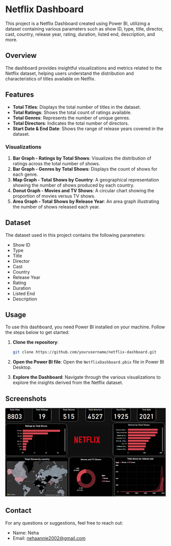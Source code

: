 # Netflix Dashboard

This project is a Netflix Dashboard created using Power BI, utilizing a dataset containing various parameters such as show ID, type, title, director, cast, country, release year, rating, duration, listed end, description, and more.

## Overview

The dashboard provides insightful visualizations and metrics related to the Netflix dataset, helping users understand the distribution and characteristics of titles available on Netflix.

## Features

- **Total Titles**: Displays the total number of titles in the dataset.
- **Total Ratings**: Shows the total count of ratings available.
- **Total Genres**: Represents the number of unique genres.
- **Total Directors**: Indicates the total number of directors.
- **Start Date & End Date**: Shows the range of release years covered in the dataset.

### Visualizations

1. **Bar Graph - Ratings by Total Shows**: Visualizes the distribution of ratings across the total number of shows.
2. **Bar Graph - Genres by Total Shows**: Displays the count of shows for each genre.
3. **Map Graph - Total Shows by Country**: A geographical representation showing the number of shows produced by each country.
4. **Donut Graph - Movies and TV Shows**: A circular chart showing the proportion of movies versus TV shows.
5. **Area Graph - Total Shows by Release Year**: An area graph illustrating the number of shows released each year.

## Dataset

The dataset used in this project contains the following parameters:

- Show ID
- Type
- Title
- Director
- Cast
- Country
- Release Year
- Rating
- Duration
- Listed End
- Description

## Usage

To use this dashboard, you need Power BI installed on your machine. Follow the steps below to get started:

1. **Clone the repository**:
    ```sh
    git clone https://github.com/yourusername/netflix-dashboard.git
    ```

2. **Open the Power BI file**:
    Open the `NetflixDashboard.pbix` file in Power BI Desktop.

3. **Explore the Dashboard**:
    Navigate through the various visualizations to explore the insights derived from the Netflix dataset.

## Screenshots

![Dashboard Overview](net1.png)


## Contact

For any questions or suggestions, feel free to reach out:

- Name: Neha
- Email: nehaannie2002@gmail.com
